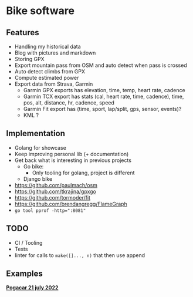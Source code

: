 # Bike software

## Features

- Handling my historical data
- Blog with pictures and markdown
- Storing GPX
- Export mountain pass from OSM and auto detect when pass is crossed
- Auto detect climbs from GPX
- Compute estimated power
- Export data from Strava, Garmin
  - Garmin GPX exports has elevation, time, temp, heart rate, cadence
  - Garmin TCX export has stats (cal, heart rate, time, cadence), time, pos, alt, distance, hr, cadence, speed
  - Garmin Fit export has (time, sport, lap/split, gps, sensor, events)?
  - KML ?

## Implementation

- Golang for showcase
- Keep improving personal lib (+ documentation)
- Get back what is interesting in previous projects
  - Go bike:
    - Only tooling for golang, project is different
  - Django bike
- https://github.com/paulmach/osm
- https://github.com/tkrajina/gpxgo
- https://github.com/tormoder/fit
- https://github.com/brendangregg/FlameGraph
- `go tool pprof -http=":8081"`

## TODO

- CI / Tooling
- Tests
- linter for calls to `make([]..., n)` that then use append

## Examples

**[Pogacar 21 july 2022](https://www.strava.com/activities/7505784085)**
